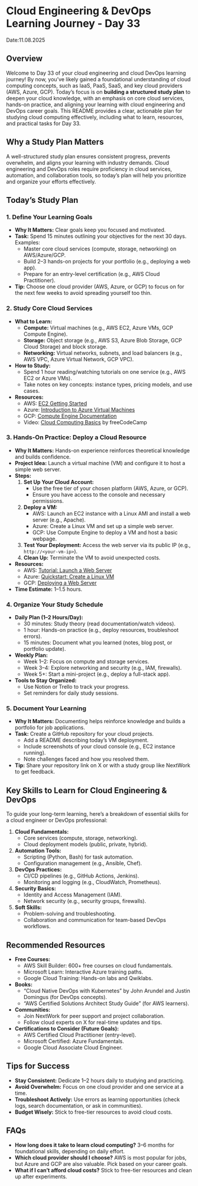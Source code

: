 # Cloud Engineering & DevOps Learning Journey - Day 33 
Date:11.08.2025

## Overview
Welcome to Day 33 of your cloud engineering and cloud DevOps learning journey! By now, you’ve likely gained a foundational understanding of cloud computing concepts, such as IaaS, PaaS, SaaS, and key cloud providers (AWS, Azure, GCP). Today’s focus is on **building a structured study plan** to deepen your cloud knowledge, with an emphasis on core cloud services, hands-on practice, and aligning your learning with cloud engineering and DevOps career goals. This README provides a clear, actionable plan for studying cloud computing effectively, including what to learn, resources, and practical tasks for Day 33.


## Why a Study Plan Matters
A well-structured study plan ensures consistent progress, prevents overwhelm, and aligns your learning with industry demands. Cloud engineering and DevOps roles require proficiency in cloud services, automation, and collaboration tools, so today’s plan will help you prioritize and organize your efforts effectively.

## Today’s Study Plan
### 1. Define Your Learning Goals
- **Why It Matters:** Clear goals keep you focused and motivated.
- **Task:** Spend 15 minutes outlining your objectives for the next 30 days. Examples:
  - Master core cloud services (compute, storage, networking) on AWS/Azure/GCP.
  - Build 2–3 hands-on projects for your portfolio (e.g., deploying a web app).
  - Prepare for an entry-level certification (e.g., AWS Cloud Practitioner).
- **Tip:** Choose one cloud provider (AWS, Azure, or GCP) to focus on for the next few weeks to avoid spreading yourself too thin.

### 2. Study Core Cloud Services
- **What to Learn:**
  - **Compute:** Virtual machines (e.g., AWS EC2, Azure VMs, GCP Compute Engine).
  - **Storage:** Object storage (e.g., AWS S3, Azure Blob Storage, GCP Cloud Storage) and block storage.
  - **Networking:** Virtual networks, subnets, and load balancers (e.g., AWS VPC, Azure Virtual Network, GCP VPC).
- **How to Study:**
  - Spend 1 hour reading/watching tutorials on one service (e.g., AWS EC2 or Azure VMs).
  - Take notes on key concepts: instance types, pricing models, and use cases.
- **Resources:**
  - AWS: [EC2 Getting Started](https://docs.aws.amazon.com/AWSEC2/latest/UserGuide/EC2_GetStarted.html)
  - Azure: [Introduction to Azure Virtual Machines](https://learn.microsoft.com/en-us/azure/virtual-machines/overview)
  - GCP: [Compute Engine Documentation](https://cloud.google.com/compute/docs)
  - Video: [Cloud Computing Basics](https://www.youtube.com/watch?v=1pBuwKwaHp0) by freeCodeCamp

### 3. Hands-On Practice: Deploy a Cloud Resource
- **Why It Matters:** Hands-on experience reinforces theoretical knowledge and builds confidence.
- **Project Idea:** Launch a virtual machine (VM) and configure it to host a simple web server.
- **Steps:**
  1. **Set Up Your Cloud Account:**
     - Use the free tier of your chosen platform (AWS, Azure, or GCP).
     - Ensure you have access to the console and necessary permissions.
  2. **Deploy a VM:**
     - AWS: Launch an EC2 instance with a Linux AMI and install a web server (e.g., Apache).
     - Azure: Create a Linux VM and set up a simple web server.
     - GCP: Use Compute Engine to deploy a VM and host a basic webpage.
  3. **Test Your Deployment:** Access the web server via its public IP (e.g., `http://<your-vm-ip>`).
  4. **Clean Up:** Terminate the VM to avoid unexpected costs.
- **Resources:**
  - AWS: [Tutorial: Launch a Web Server](https://docs.aws.amazon.com/AmazonS3/latest/userguide/WebsiteHosting.html)
  - Azure: [Quickstart: Create a Linux VM](https://learn.microsoft.com/en-us/azure/virtual-machines/linux/quick-create-portal)
  - GCP: [Deploying a Web Server](https://cloud.google.com/compute/docs/running-web-server)
- **Time Estimate:** 1–1.5 hours.

### 4. Organize Your Study Schedule
- **Daily Plan (1–2 Hours/Day):**
  - 30 minutes: Study theory (read documentation/watch videos).
  - 1 hour: Hands-on practice (e.g., deploy resources, troubleshoot errors).
  - 15 minutes: Document what you learned (notes, blog post, or portfolio update).
- **Weekly Plan:**
  - Week 1–2: Focus on compute and storage services.
  - Week 3–4: Explore networking and security (e.g., IAM, firewalls).
  - Week 5+: Start a mini-project (e.g., deploy a full-stack app).
- **Tools to Stay Organized:**
  - Use Notion or Trello to track your progress.
  - Set reminders for daily study sessions.

### 5. Document Your Learning
- **Why It Matters:** Documenting helps reinforce knowledge and builds a portfolio for job applications.
- **Task:** Create a GitHub repository for your cloud projects.
  - Add a README describing today’s VM deployment.
  - Include screenshots of your cloud console (e.g., EC2 instance running).
  - Note challenges faced and how you resolved them.
- **Tip:** Share your repository link on X or with a study group like NextWork to get feedback.

## Key Skills to Learn for Cloud Engineering & DevOps
To guide your long-term learning, here’s a breakdown of essential skills for a cloud engineer or DevOps professional:
1. **Cloud Fundamentals:**
   - Core services (compute, storage, networking).
   - Cloud deployment models (public, private, hybrid).
2. **Automation Tools:**
   - Scripting (Python, Bash) for task automation.
   - Configuration management (e.g., Ansible, Chef).
3. **DevOps Practices:**
   - CI/CD pipelines (e.g., GitHub Actions, Jenkins).
   - Monitoring and logging (e.g., CloudWatch, Prometheus).
4. **Security Basics:**
   - Identity and Access Management (IAM).
   - Network security (e.g., security groups, firewalls).
5. **Soft Skills:**
   - Problem-solving and troubleshooting.
   - Collaboration and communication for team-based DevOps workflows.

## Recommended Resources
- **Free Courses:**
  - AWS Skill Builder: 600+ free courses on cloud fundamentals.
  - Microsoft Learn: Interactive Azure training paths.
  - Google Cloud Training: Hands-on labs and Qwiklabs.
- **Books:**
  - “Cloud Native DevOps with Kubernetes” by John Arundel and Justin Domingus (for DevOps concepts).
  - “AWS Certified Solutions Architect Study Guide” (for AWS learners).
- **Communities:**
  - Join NextWork for peer support and project collaboration.
  - Follow cloud experts on X for real-time updates and tips.
- **Certifications to Consider (Future Goals):**
  - AWS Certified Cloud Practitioner (entry-level).
  - Microsoft Certified: Azure Fundamentals.
  - Google Cloud Associate Cloud Engineer.

## Tips for Success
- **Stay Consistent:** Dedicate 1–2 hours daily to studying and practicing.
- **Avoid Overwhelm:** Focus on one cloud provider and one service at a time.
- **Troubleshoot Actively:** Use errors as learning opportunities (check logs, search documentation, or ask in communities).
- **Budget Wisely:** Stick to free-tier resources to avoid cloud costs.

## FAQs
- **How long does it take to learn cloud computing?** 3–6 months for foundational skills, depending on daily effort.
- **Which cloud provider should I choose?** AWS is most popular for jobs, but Azure and GCP are also valuable. Pick based on your career goals.
- **What if I can’t afford cloud costs?** Stick to free-tier resources and clean up after experiments.

